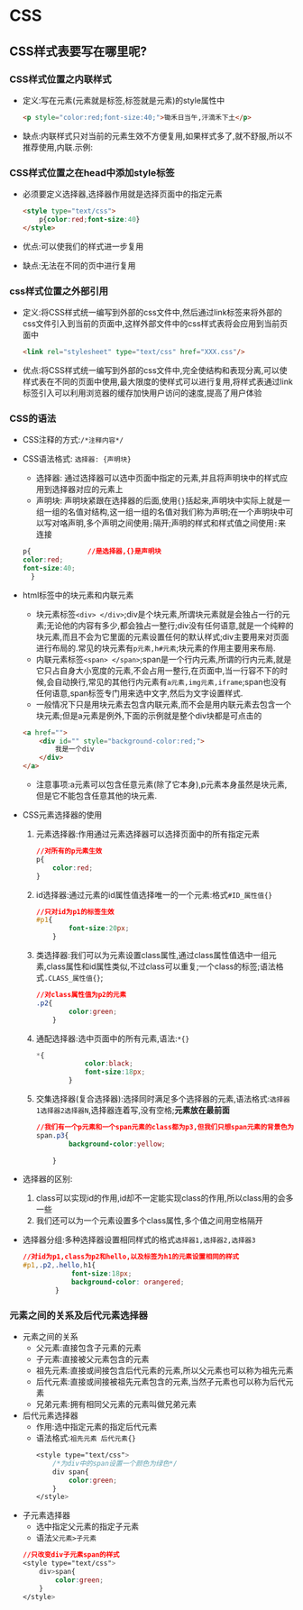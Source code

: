 # CSS
## CSS样式表要写在哪里呢?

### CSS样式位置之内联样式
- 定义:写在元素(元素就是标签,标签就是元素)的style属性中

    ```html
    <p style="color:red;font-size:40;">锄禾日当午,汗滴禾下土</p>
    ```

- 缺点:内联样式只对当前的元素生效不方便复用,如果样式多了,就不舒服,所以不推荐使用,内联.示例:

### CSS样式位置之在head中添加style标签
- 必须要定义选择器,选择器作用就是选择页面中的指定元素

    ```html
    <style type="text/css">
        p{color:red;font-size:40}
    </style>
    ```

- 优点:可以使我们的样式进一步复用
- 缺点:无法在不同的页中进行复用
### css样式位置之外部引用
- 定义:将CSS样式统一编写到外部的css文件中,然后通过link标签来将外部的css文件引入到当前的页面中,这样外部文件中的css样式表将会应用到当前页面中
    ```html
    <link rel="stylesheet" type="text/css" href="XXX.css"/>
    ```
- 优点:将CSS样式统一编写到外部的css文件中,完全使结构和表现分离,可以使样式表在不同的页面中使用,最大限度的使样式可以进行复用,将样式表通过link标签引入可以利用浏览器的缓存加快用户访问的速度,提高了用户体验
### CSS的语法
- CSS注释的方式:`/*注释内容*/`
- CSS语法格式: `选择器: {声明块}`
    - 选择器: 通过选择器可以选中页面中指定的元素,并且将声明块中的样式应用到选择器对应的元素上
    - 声明块: 声明块紧跟在选择器的后面,使用`{}`括起来,声明块中实际上就是一组一组的名值对结构,这一组一组的名值对我们称为声明;在一个声明块中可以写对咯声明,多个声明之间使用`;`隔开;声明的样式和样式值之间使用`:`来连接
    ```css
    p{              //是选择器,{}是声明块
    color:red;      
    font-size:40;    
      }
    ```
- html标签中的块元素和内联元素
    - 块元素标签`<div> </div>`;div是个块元素,所谓块元素就是会独占一行的元素;无论他的内容有多少,都会独占一整行;div没有任何语意,就是一个纯粹的块元素,而且不会为它里面的元素设置任何的默认样式;div主要用来对页面进行布局的.常见的块元素有`p元素,h#元素`;块元素的作用主要用来布局.
    - 内联元素标签`<span> </span>`;span是一个行内元素,所谓的行内元素,就是它只占自身大小宽度的元素,不会占用一整行,在页面中,当一行容不下的时候,会自动换行,常见的其他行内元素有`a元素,img元素,iframe`;span也没有任何语意,span标签专门用来选中文字,然后为文字设置样式.
    - 一般情况下只是用块元素去包含内联元素,而不会是用内联元素去包含一个块元素;但是a元素是例外,下面的示例就是整个div块都是可点击的
    ```html
	<a href="">
    	<div id="" style="background-color:red;">
    	    我是一个div
    	</div>
	</a>
    ```
    - 注意事项:a元素可以包含任意元素(除了它本身),p元素本身虽然是块元素,但是它不能包含任意其他的块元素.

- CSS元素选择器的使用
    1. 元素选择器:作用通过元素选择器可以选择页面中的所有指定元素
        ```css
        //对所有的p元素生效
        p{
			color:red;
		}
        ```
    2. id选择器:通过元素的id属性值选择唯一的一个元素:格式`#ID_属性值{}`
        ```css
        //只对id为p1的标签生效
        #p1{
				font-size:20px;
			}
        ```
    3. 类选择器:我们可以为元素设置class属性,通过class属性值选中一组元素,class属性和id属性类似,不过class可以重复;一个class的标签;语法格式`.CLASS_属性值{}`;
        ```css
        //对class属性值为p2的元素
        .p2{
				color:green;
			}
        ```
    4. 通配选择器:选中页面中的所有元素,语法:`*{}`
        ```css
        *{
    				color:black;
    				font-size:18px;
    			}
        ```
    5. 交集选择器(复合选择器):选择同时满足多个选择器的元素,语法格式:`选择器1选择器2选择器N`,选择器连着写,没有空格;__元素放在最前面__
        ```css
        //我们有一个p元素和一个span元素的class都为p3,但我们只想span元素的背景色为黄色,也就是说,选中的元素即得是span元素,还得class是p3的元素
        span.p3{
				background-color:yellow;
				
			}
        ```
- 选择器的区别:
    1. class可以实现id的作用,id却不一定能实现class的作用,所以class用的会多一些
    2. 我们还可以为一个元素设置多个class属性,多个值之间用空格隔开
- 选择器分组:多种选择器设置相同样式的格式`选择器1,选择器2,选择器3`
    ```css
    //对id为p1,class为p2和hello,以及标签为h1的元素设置相同的样式
    #p1,.p2,.hello,h1{
				font-size:18px;
				background-color: orangered;
			}
    ```
### 元素之间的关系及后代元素选择器
- 元素之间的关系
    - 父元素:直接包含子元素的元素
    - 子元素:直接被父元素包含的元素
    - 祖先元素:直接或间接包含后代元素的元素,所以父元素也可以称为祖先元素
    - 后代元素:直接或间接被祖先元素包含的元素,当然子元素也可以称为后代元素
    - 兄弟元素:拥有相同父元素的元素叫做兄弟元素
- 后代元素选择器
    - 作用:选中指定元素的指定后代元素
    - 语法格式:`祖先元素 后代元素{}`
        ```css
        <style type="text/css">
			/*为div中的span设置一个颜色为绿色*/
			div span{
				color:green;
			}
		</style>
        ```
- 子元素选择器
    - 选中指定父元素的指定子元素
    - 语法`父元素>子元素`
    ```css
    //只改变div子元素span的样式		
    <style type="text/css">
		div>span{
			color:green;
		}
	</style>
    ```
    